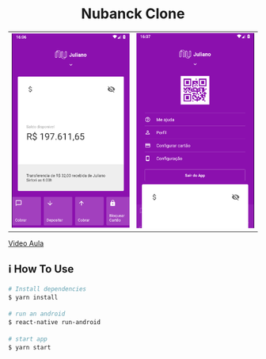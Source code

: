 <h1 align="center">
    Nubanck Clone
</h1>

|||
|---------|:----------------------------------------:|
| <img src="screenshot_1.png"/>     |  <img src="screenshot_2.png"/>


<a href="https://www.youtube.com/watch?v=DDm0M_rZLJo">Video Aula</a>



## :information_source: How To Use

```bash
# Install dependencies
$ yarn install

# run an android
$ react-native run-android

# start app
$ yarn start

```
